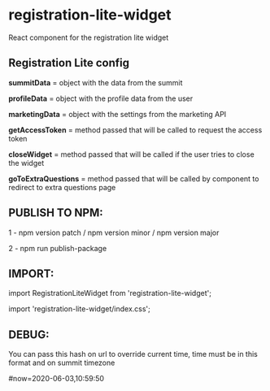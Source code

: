 # registration-lite-widget
React component for the registration lite widget


## Registration Lite config

   
   **summitData**             = object with the data from the summit
   
   **profileData**            = object with the profile data from the user
   
   **marketingData**          = object with the settings from the marketing API
   
   **getAccessToken**         = method passed that will be called to request the access token
   
   **closeWidget**            = method passed that will be called if the user tries to close the widget
   
   **goToExtraQuestions**     = method passed that will be called by component to redirect to extra questions page

   
## PUBLISH TO NPM:

1 - npm version patch / npm version minor / npm version major

2 - npm run publish-package

## IMPORT:

import RegistrationLiteWidget from 'registration-lite-widget';

import 'registration-lite-widget/index.css';

## DEBUG:
You can pass this hash on url to override current time, time must be in this format and on summit timezone

\#now=2020-06-03,10:59:50